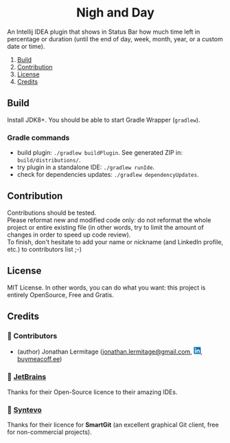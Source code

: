 <h1 align="center">
    <!--a href="https://plugins.jetbrains.com/plugin/11058-extra-icons">
      <img src="./src/main/resources/META-INF/pluginIcon.svg" width="84" height="84" alt="logo"/>
    </a><br/-->
    Nigh and Day
</h1>

<!--p align="center">
    <a href="https://plugins.jetbrains.com/plugin/11058-extra-icons"><img src="https://img.shields.io/jetbrains/plugin/v/11058-extra-icons.svg"/></a>
    <a href="https://plugins.jetbrains.com/plugin/11058-extra-icons"><img src="https://img.shields.io/jetbrains/plugin/d/11058-extra-icons.svg"/></a>
    <a href="https://github.com/jonathanlermitage/intellij-extra-icons-plugin/blob/master/LICENSE.txt"><img src="https://img.shields.io/github/license/jonathanlermitage/intellij-extra-icons-plugin.svg"/></a>
    <a href="https://github.com/jonathanlermitage/intellij-extra-icons-plugin/graphs/contributors"><img src="https://img.shields.io/github/contributors/jonathanlermitage/intellij-extra-icons-plugin"/></a><br>
    <a href="https://github.com/jonathanlermitage/intellij-extra-icons-plugin/actions?query=workflow%3A%22Build%22"><img src="https://github.com/jonathanlermitage/intellij-extra-icons-plugin/workflows/Build/badge.svg"/></a>
    <a href="https://github.com/jonathanlermitage/intellij-extra-icons-plugin/actions?query=workflow%3A%22Compatibility%22"><img src="https://github.com/jonathanlermitage/intellij-extra-icons-plugin/workflows/Compatibility/badge.svg"/></a><br>
    <a href="https://github.com/jonathanlermitage/intellij-extra-icons-plugin/actions?query=workflow%3A%22Build+EAP%22"><img src="https://github.com/jonathanlermitage/intellij-extra-icons-plugin/workflows/Build%20EAP/badge.svg"/></a>
    <a href="https://github.com/jonathanlermitage/intellij-extra-icons-plugin/actions?query=workflow%3A%22Compatibility+EAP%22"><img src="https://github.com/jonathanlermitage/intellij-extra-icons-plugin/workflows/Compatibility%20EAP/badge.svg"/></a>
</p-->

An Intellij IDEA plugin that shows in Status Bar how much time left in percentage or duration (until the end of day, week, month, year, or a custom date or time).<br/>

1. [Build](#build)  
2. [Contribution](#contribution)  
3. [License](#license)  
4. [Credits](#credits)  

## Build

Install JDK8+. You should be able to start Gradle Wrapper (`gradlew`).

### Gradle commands

* build plugin: `./gradlew buildPlugin`. See generated ZIP in: `build/distributions/`.
* try plugin in a standalone IDE: `./gradlew runIde`.
* check for dependencies updates: `./gradlew dependencyUpdates`.

## Contribution

Contributions should be tested.        
Please reformat new and modified code only: do not reformat the whole project or entire existing file (in other words, try to limit the amount of changes in order to speed up code review).  
To finish, don't hesitate to add your name or nickname (and LinkedIn profile, etc.) to contributors list ;-)

## License

MIT License. In other words, you can do what you want: this project is entirely OpenSource, Free and Gratis.

## Credits

### 🤝 Contributors

* (author) Jonathan Lermitage (<jonathan.lermitage@gmail.com>, [![linkedin](misc/linkedin_profile_badge.png)](https://www.linkedin.com/in/jonathan-lermitage-092711142/), [buymeacoff.ee](http://buymeacoff.ee/jlermitage))

### 🤝 [JetBrains](https://www.jetbrains.com/idea/)

Thanks for their Open-Source licence to their amazing IDEs.

### 🤝 [Syntevo](https://www.syntevo.com/smartgit/)

Thanks for their licence for **SmartGit** (an excellent graphical Git client, free for non-commercial projects).
